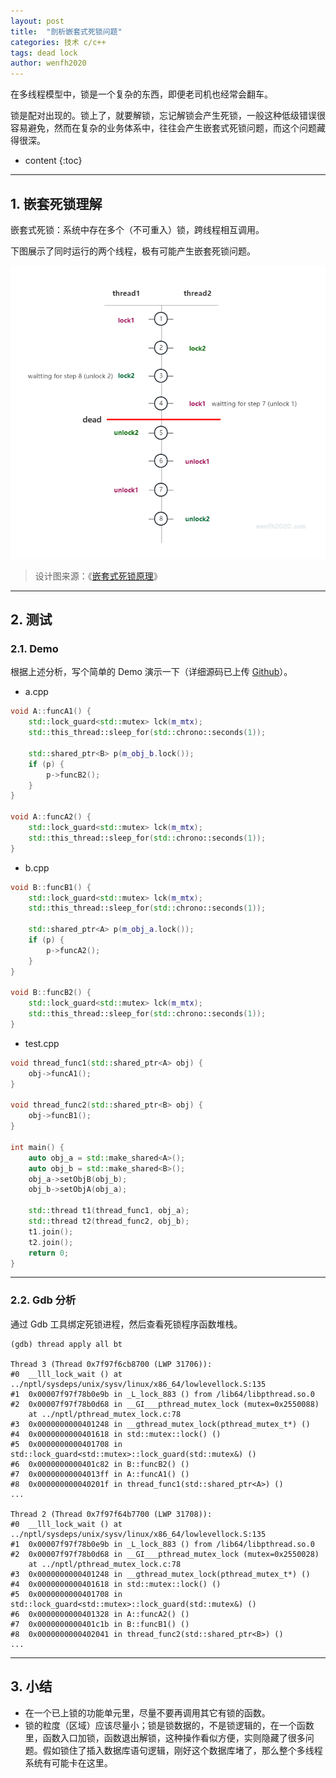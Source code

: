 ```yaml
---
layout: post
title:  "剖析嵌套式死锁问题"
categories: 技术 c/c++
tags: dead lock
author: wenfh2020
---
```


在多线程模型中，锁是一个复杂的东西，即便老司机也经常会翻车。

锁是配对出现的。锁上了，就要解锁，忘记解锁会产生死锁，一般这种低级错误很容易避免，然而在复杂的业务体系中，往往会产生嵌套式死锁问题，而这个问题藏得很深。



* content
{:toc}

---

## 1. 嵌套死锁理解

嵌套式死锁：系统中存在多个（不可重入）锁，跨线程相互调用。

下图展示了同时运行的两个线程，极有可能产生嵌套死锁问题。

<div align=center><img src="/images/2023-07-09-21-21-52.png" data-action="zoom"></div>

> 设计图来源：《[嵌套式死锁原理](https://www.processon.com/view/5aa09cd3e4b0805a7f250f86)》
>

---

## 2. 测试

### 2.1. Demo

根据上述分析，写个简单的 Demo 演示一下（详细源码已上传 [Github](https://github.com/wenfh2020/c_test/blob/master/normal/thread/deadlock)）。

* a.cpp

```cpp
void A::funcA1() {
    std::lock_guard<std::mutex> lck(m_mtx);
    std::this_thread::sleep_for(std::chrono::seconds(1));

    std::shared_ptr<B> p(m_obj_b.lock());
    if (p) {
        p->funcB2();
    }
}

void A::funcA2() {
    std::lock_guard<std::mutex> lck(m_mtx);
    std::this_thread::sleep_for(std::chrono::seconds(1));
}
```

* b.cpp

```cpp
void B::funcB1() {
    std::lock_guard<std::mutex> lck(m_mtx);
    std::this_thread::sleep_for(std::chrono::seconds(1));

    std::shared_ptr<A> p(m_obj_a.lock());
    if (p) {
        p->funcA2();
    }
}

void B::funcB2() {
    std::lock_guard<std::mutex> lck(m_mtx);
    std::this_thread::sleep_for(std::chrono::seconds(1));
}
```

* test.cpp

```cpp
void thread_func1(std::shared_ptr<A> obj) {
    obj->funcA1();
}

void thread_func2(std::shared_ptr<B> obj) {
    obj->funcB1();
}

int main() {
    auto obj_a = std::make_shared<A>();
    auto obj_b = std::make_shared<B>();
    obj_a->setObjB(obj_b);
    obj_b->setObjA(obj_a);

    std::thread t1(thread_func1, obj_a);
    std::thread t2(thread_func2, obj_b);
    t1.join();
    t2.join();
    return 0;
}
```

---

### 2.2. Gdb 分析

通过 Gdb 工具绑定死锁进程，然后查看死锁程序函数堆栈。

```shell
(gdb) thread apply all bt

Thread 3 (Thread 0x7f97f6cb8700 (LWP 31706)):
#0  __lll_lock_wait () at ../nptl/sysdeps/unix/sysv/linux/x86_64/lowlevellock.S:135
#1  0x00007f97f78b0e9b in _L_lock_883 () from /lib64/libpthread.so.0
#2  0x00007f97f78b0d68 in __GI___pthread_mutex_lock (mutex=0x2550088)
    at ../nptl/pthread_mutex_lock.c:78
#3  0x0000000000401248 in __gthread_mutex_lock(pthread_mutex_t*) ()
#4  0x0000000000401618 in std::mutex::lock() ()
#5  0x0000000000401708 in std::lock_guard<std::mutex>::lock_guard(std::mutex&) ()
#6  0x0000000000401c82 in B::funcB2() ()
#7  0x00000000004013ff in A::funcA1() ()
#8  0x000000000040201f in thread_func1(std::shared_ptr<A>) ()
...

Thread 2 (Thread 0x7f97f64b7700 (LWP 31708)):
#0  __lll_lock_wait () at ../nptl/sysdeps/unix/sysv/linux/x86_64/lowlevellock.S:135
#1  0x00007f97f78b0e9b in _L_lock_883 () from /lib64/libpthread.so.0
#2  0x00007f97f78b0d68 in __GI___pthread_mutex_lock (mutex=0x2550028)
    at ../nptl/pthread_mutex_lock.c:78
#3  0x0000000000401248 in __gthread_mutex_lock(pthread_mutex_t*) ()
#4  0x0000000000401618 in std::mutex::lock() ()
#5  0x0000000000401708 in std::lock_guard<std::mutex>::lock_guard(std::mutex&) ()
#6  0x0000000000401328 in A::funcA2() ()
#7  0x0000000000401c1b in B::funcB1() ()
#8  0x0000000000402041 in thread_func2(std::shared_ptr<B>) ()
...
```

---

## 3. 小结

* 在一个已上锁的功能单元里，尽量不要再调用其它有锁的函数。
* 锁的粒度（区域）应该尽量小；锁是锁数据的，不是锁逻辑的，在一个函数里，函数入口加锁，函数退出解锁，这种操作看似方便，实则隐藏了很多问题。假如锁住了插入数据库语句逻辑，刚好这个数据库堵了，那么整个多线程系统有可能卡在这里。
